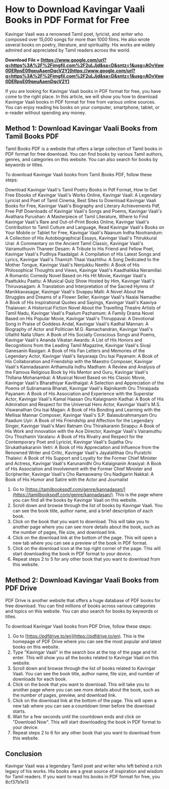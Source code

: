 # How to Download Kavingar Vaali Books in PDF Format for Free
 
Kavingar Vaali was a renowned Tamil poet, lyricist, and writer who composed over 15,000 songs for more than 1000 films. He also wrote several books on poetry, literature, and spirituality. His works are widely admired and appreciated by Tamil readers across the world.
 
**Download File » [https://www.google.com/url?q=https%3A%2F%2Fimgfil.com%2F2uLJjd&sa=D&sntz=1&usg=AOvVaw0DERpsE09qeuAaenDqcV2Y](https://www.google.com/url?q=https%3A%2F%2Fimgfil.com%2F2uLJjd&sa=D&sntz=1&usg=AOvVaw0DERpsE09qeuAaenDqcV2Y)**


 
If you are looking for Kavingar Vaali books in PDF format for free, you have come to the right place. In this article, we will show you how to download Kavingar Vaali books in PDF format for free from various online sources. You can enjoy reading his books on your computer, smartphone, tablet, or e-reader without spending any money.
 
## Method 1: Download Kavingar Vaali Books from Tamil Books PDF
 
Tamil Books PDF is a website that offers a large collection of Tamil books in PDF format for free download. You can find books by various Tamil authors, genres, and categories on this website. You can also search for books by keywords or titles.
 
To download Kavingar Vaali books from Tamil Books PDF, follow these steps:
 
Download Kavingar Vaali's Tamil Poetry Books in Pdf Format,  How to Get Free Ebooks of Kavingar Vaali's Works Online,  Kavingar Vaali: A Legendary Lyricist and Poet of Tamil Cinema,  Best Sites to Download Kavingar Vaali Books for Free,  Kavingar Vaali's Biography and Literary Achievements Pdf,  Free Pdf Downloads of Kavingar Vaali's Songs and Poems,  Kavingar Vaali's Avathara Purushan: A Masterpiece of Tamil Literature,  Where to Find Kavingar Vaali's Rare and Out-of-Print Books Online,  Kavingar Vaali's Contribution to Tamil Culture and Language,  Read Kavingar Vaali's Books on Your Mobile or Tablet for Free,  Kavingar Vaali's Naanum Indha Nootrandum: A Collection of His Autobiographical Essays,  Kavingar Vaali's Thirukkural Urai: A Commentary on the Ancient Tamil Classic,  Kavingar Vaali's Vairamuthuvin Thaneer Desam: A Tribute to His Friend and Fellow Poet,  Kavingar Vaali's Pudhiya Paadalgal: A Compilation of His Latest Songs and Lyrics,  Kavingar Vaali's Thamizh Thaai Vaazhthu: A Song Dedicated to the Mother Tongue,  Kavingar Vaali's Nenjukku Neethi: A Book of His Philosophical Thoughts and Views,  Kavingar Vaali's Kaadhalikka Neramillai: A Romantic Comedy Novel Based on His Hit Movie,  Kavingar Vaali's Paattukku Paattu: A Musical Quiz Show Hosted by Him,  Kavingar Vaali's Thiruvasagam: A Translation and Interpretation of the Sacred Hymns of Manikkavasagar,  Kavingar Vaali's Sivappu Malli: A Novel About the Struggles and Dreams of a Flower Seller,  Kavingar Vaali's Naalai Namadhe: A Book of His Inspirational Quotes and Sayings,  Kavingar Vaali's Kaaviya Thalaivan: A Historical Fiction Novel About the Travelling Theatre Artists of Tamil Nadu,  Kavingar Vaali's Paalum Pazhamum: A Family Drama Novel Based on His Popular Movie,  Kavingar Vaali's Thiruppavai: A Devotional Song in Praise of Goddess Andal,  Kavingar Vaali's Kadhal Mannan: A Biography of Actor and Politician M.G. Ramachandran,  Kavingar Vaali's Ullathil Nalla Ullam: A Book of His Socially Conscious Songs and Poems,  Kavingar Vaali's Ananda Vikatan Awards: A List of His Honors and Recognitions from the Leading Tamil Magazine,  Kavingar Vaali's Sivaji Ganesanin Rasigan: A Book of His Fan Letters and Memories of the Legendary Actor,  Kavingar Vaali's Ilaiyaraaja Oru Isai Payanam: A Book of His Collaboration and Friendship with the Maestro Composer,  Kavingar Vaali's Kannadasanin Arthamulla Indhu Madham: A Review and Analysis of the Famous Religious Book by His Mentor and Guru,  Kavingar Vaali's Thillana Mohanambal: A Musical Novel Based on His Classic Movie,  Kavingar Vaali's Bharathiyar Kavithaigal: A Selection and Appreciation of the Poems of Subramania Bharati,  Kavingar Vaali's Rajinikanth Oru Thiraipada Payanam: A Book of His Association and Experience with the Superstar Actor,  Kavingar Vaali's Kamal Haasan Oru Kalaignanin Kadhai: A Book of His Admiration and Respect for the Universal Hero Actor,  Kavingar Vaali's M.S. Viswanathan Oru Isai Magan: A Book of His Bonding and Learning with the Mellisai Mannar Composer,  Kavingar Vaali's S.P. Balasubrahmanyam Oru Paadum Uyir: A Book of His Friendship and Affection for the Legendary Singer,  Kavingar Vaali's Mani Ratnam Oru Thiraikaranin Sirappu: A Book of His Work and Innovation with the Ace Director,  Kavingar Vaali's Vairamuthu Oru Thozhanin Varalaru: A Book of His Rivalry and Respect for the Contemporary Poet and Lyricist,  Kavingar Vaali's Sujatha Oru Sirukathaikaranin Vetri: A Book of His Appreciation and Influence from the Renowned Writer and Critic,  Kavingar Vaali's Jayalalithaa Oru Puratchi Thalaivi: A Book of His Support and Loyalty for the Former Chief Minister and Actress,  Kavingar Vaali's Karunanidhi Oru Kalaignanin Arasiyal: A Book of His Association and Involvement with the Former Chief Minister and Scriptwriter,  Kavingar Vaali's Cho Ramaswamy Oru Nadigarin Nakkal: A Book of His Humor and Satire with the Actor and Journalist
 
1. Go to [https://tamilbookspdf.com/genre/kannadasan/](https://tamilbookspdf.com/genre/kannadasan/). This is the page where you can find all the books by Kavingar Vaali on this website.
2. Scroll down and browse through the list of books by Kavingar Vaali. You can see the book title, author name, and a brief description of each book.
3. Click on the book that you want to download. This will take you to another page where you can see more details about the book, such as the number of pages, file size, and download link.
4. Click on the download link at the bottom of the page. This will open a new tab where you can see a preview of the book in PDF format.
5. Click on the download icon at the top right corner of the page. This will start downloading the book in PDF format to your device.
6. Repeat steps 2 to 5 for any other book that you want to download from this website.

## Method 2: Download Kavingar Vaali Books from PDF Drive
 
PDF Drive is another website that offers a huge database of PDF books for free download. You can find millions of books across various categories and topics on this website. You can also search for books by keywords or titles.
 
To download Kavingar Vaali books from PDF Drive, follow these steps:

1. Go to [https://pdfdrive.to/en](https://pdfdrive.to/en). This is the homepage of PDF Drive where you can see the most popular and latest books on this website.
2. Type "Kavingar Vaali" in the search box at the top of the page and hit enter. This will show you all the books related to Kavingar Vaali on this website.
3. Scroll down and browse through the list of books related to Kavingar Vaali. You can see the book title, author name, file size, and number of downloads for each book.
4. Click on the book that you want to download. This will take you to another page where you can see more details about the book, such as the number of pages, preview, and download link.
5. Click on the download link at the bottom of the page. This will open a new tab where you can see a countdown timer before the download starts.
6. Wait for a few seconds until the countdown ends and click on "Download Now". This will start downloading the book in PDF format to your device.
7. Repeat steps 2 to 6 for any other book that you want to download from this website.

## Conclusion
 
Kavingar Vaali was a legendary Tamil poet and writer who left behind a rich legacy of his works. His books are a great source of inspiration and wisdom for Tamil readers. If you want to read his books in PDF format for free, you
 8cf37b1e13
 
